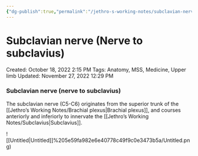 ```yaml
---
{"dg-publish":true,"permalink":"/jethro-s-working-notes/subclavian-nerve-nerve-to-subclavius/","dgPassFrontmatter":true}
---
```



# Subclavian nerve (Nerve to subclavius)

Created: October 18, 2022 2:15 PM
Tags: Anatomy, MSS, Medicine, Upper limb
Updated: November 27, 2022 12:29 PM

### Subclavian nerve (nerve to subclavius)

The subclavian nerve (C5-C6) originates from the superior trunk of the [[Jethro’s Working Notes/Brachial plexus\|Brachial plexus]], and courses anteriorly and inferiorly to innervate the [[Jethro’s Working Notes/Subclavius\|Subclavius]].

![[Untitled\|Untitled]]%205e59fa982e6e40778c49f9c0e3473b5a/Untitled.png)
